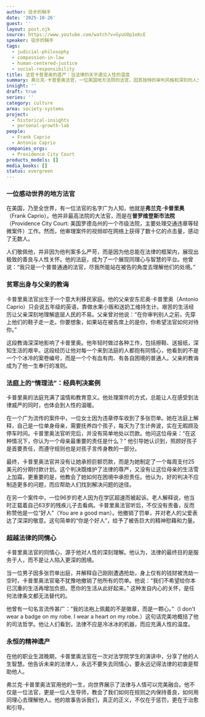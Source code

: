 ```yaml
---
author: 徒步的騎手
date: '2025-10-26'
guest: ''
layout: post.njk
source: https://www.youtube.com/watch?v=GyuUOp1eKcE
speaker: 徒步的騎手
tags:
  - judicial-philosophy
  - compassion-in-law
  - human-centered-justice
  - social-responsibility
title: 法官卡普里奥的遗产：当法律的天平遇见人性的温度
summary: 弗兰克·卡普里奥法官，一位美国地方法院的法官，因其独特的审判风格和深刻的人文关怀而闻名全球。本文探讨了他如何将同情心和理解融入到冰冷的法律条文中，通过分析他处理的几个经典案例，揭示了他“法律之下，人性至上”的司法哲学。文章不仅回顾了他从贫寒移民家庭到受人尊敬的法官的历程，更重要的是，展现了他留给世界的宝贵精神遗产——在规则与人情之间找到最佳平衡的智慧。
insight: ''
draft: true
series: ''
category: culture
area: society-systems
project:
  - historical-insights
  - personal-growth-lab
people:
  - Frank Caprio
  - Antonio Caprio
companies_orgs:
  - Providence City Court
products_models: []
media_books: []
status: evergreen
---
```

### 一位感动世界的地方法官

在美国，乃至全世界，有一位法官的名字广为人知，他就是**弗兰克·卡普里奥**（Frank Caprio）。他并非最高法院的大法官，而是在**普罗维登斯市法院**（Providence City Court: 美国罗德岛州的一个市级法院，主要处理交通违章等轻微案件）工作。然而，他审理案件的视频却在网络上获得了数十亿的点击量，感动了无数人。

人们敬佩他，并非因为他判案多么严苛，而是因为他总能在法律的框架内，展现出极致的善良与人性关怀。他的法庭，成为了一个展现同理心与智慧的平台。他曾说：“我只是一个普普通通的法官，尽我所能站在被告的角度去理解他们的处境。”

### 贫寒出身与父亲的教诲

卡普里奥法官出生于一个意大利移民家庭。他的父亲安东尼奥·卡普里奥（Antonio Caprio）只会说五年级的英语，靠做水果小贩和送奶工维持生计。艰苦的生活经历让父亲深刻地理解底层人民的不易。父亲曾对他说：“在你审判别人之前，先穿上他们的鞋子走一走。你要想象，如果站在被告席上的是你，你希望法官如何对待你。”

这段教诲深深地影响了卡普里奥。他年轻时做过各种工作，包括擦鞋、送报纸，深知生活的艰辛。这段经历让他对每一个来到法庭的人都抱有同情心，他看到的不是一个个冰冷的案卷编号，而是一个个有血有肉、有各自困境的普通人。父亲的教诲成为了他一生奉行的准则。

### 法庭上的“情理法”：经典判决案例

卡普里奥的法庭充满了温情和教育意义。他处理案件的方式，总能让人在感受到法律威严的同时，也体会到人性的温暖。

在一个广为流传的案件中，一位女士因为违章停车收到了多张罚单。她在法庭上解释，自己是一位单身母亲，需要抚养四个孩子，每天为了生计奔波，实在无暇顾及停车时间。卡普里奥法官听完后，并没有简单地处以罚款。他问这位母亲：“在这种情况下，你认为一个母亲最重要的责任是什么？” 他引导她认识到，照顾好孩子是首要责任，而遵守规则也是对孩子言传身教的一部分。

最终，卡普里奥法官并没有让她承担巨额罚款，而是为她制定了一个每周支付25美元的分期付款计划。这个判决既维护了法律的尊严，又没有让这位母亲的生活雪上加霜，更重要的是，他教会了她如何在困境中承担责任。他认为，好的判决不应制造更多的问题，而应帮助人们找到解决问题的途径。

在另一个案件中，一位96岁的老人因为在学区超速而被起诉。老人解释说，他当时正载着自己63岁的残疾儿子去看病。卡普里奥法官听后，不仅没有责备，反而称赞他是一位“好人”（You are a good man）。他撤销了罚单，并对老人的父爱表达了深深的敬意。这句简单的“你是个好人”，给予了被告巨大的精神慰藉和力量。

### 超越法律的同情心

卡普里奥法官的同情心，源于他对人性的深刻理解。他认为，法律的最终目的是服务于人，而不是让人陷入更深的困境。

当一位男子因多张罚单出庭，并解释自己刚刚遭遇抢劫，身上仅有的钱财被洗劫一空时，卡普里奥法官毫不犹豫地撤销了他所有的罚单。他说：“我们不希望给你本已沉重的生活再增加负担。愿你的生活从此好起来。” 这种发自内心的关怀，是任何法律条文都无法替代的。

他曾有一句名言流传甚广：“我的法袍上佩戴的不是徽章，而是一颗心。”（I don't wear a badge on my robe. I wear a heart on my robe.）这句话完美地概括了他的司法哲学。他让人们看到，法律不应是冷冰冰的机器，而应充满人性的温度。

### 永恒的精神遗产

在他的职业生涯晚期，卡普里奥法官在一次对法学院学生的演讲中，分享了他的人生智慧。他告诉未来的法律人，永远不要失去同情心，要永远记得法律的初衷是帮助他人。

弗兰克·卡普里奥法官用他的一生，向世界展示了法律与人情可以完美融合。他不仅是一位法官，更是一位人生导师，教会了我们如何在规则之内保持善良，如何用同理心去理解他人。他的故事告诉我们，真正的正义，不仅在于惩罚，更在于治愈和引导。